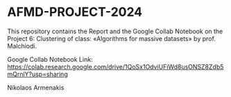 # AFMD-PROJECT-2024

This repository contains the Report and the Google Collab Notebook on the Project 6: Clustering of class: «Algorithms for massive datasets» by prof. Malchiodi.

Google Collab Notebook Link:
https://colab.research.google.com/drive/1QoSx1OdviUFiWd8usONSZ8Zdb5mQrnlY?usp=sharing 

Nikolaos Armenakis
